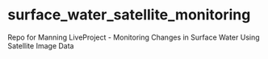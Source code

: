 # surface_water_satellite_monitoring

Repo for Manning LiveProject - Monitoring Changes in Surface Water Using Satellite Image Data

